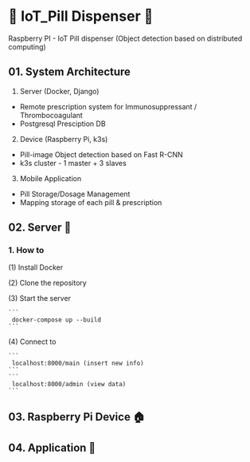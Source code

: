 # :pill: IoT_Pill Dispenser  :card_index:
Raspberry PI - IoT Pill dispenser (Object detection based on distributed computing) 


## 01. System Architecture

 1. Server  (Docker, Django) 
- Remote prescription system for Immunosuppressant / Thrombocoagulant
- Postgresql Presciption DB

 2. Device (Raspberry Pi, k3s) 
 - Pill-image Object detection based on Fast R-CNN
 - k3s cluster - 1 master + 3 slaves

 3. Mobile Application 
 - Pill Storage/Dosage Management
 - Mapping storage of each pill & prescription 

## 02. Server :hospital:

 ### 1. How to
 
  (1) Install Docker

  (2) Clone the repository

  (3) Start the server

    ```
     docker-compose up --build
    ```

  (4) Connect to 

    ```
     localhost:8000/main (insert new info)
    ```   
    ```
     localhost:8000/admin (view data)
    ```
## 03. Raspberry Pi Device  :house:
## 04. Application :iphone:
